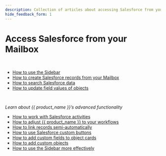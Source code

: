 ```yaml
---
description: Collection of articles about accessing Salesforce from your mailbox
hide_feedback_form: 1
---
```

# Access Salesforce from your Mailbox  


<!-- ShareThis BEGIN --> 
<div class="addthis_inline_share_toolbox"></div>
<!-- End ShareThis --> 


&nbsp;

- [How to use the Sidebar](../Introduction/)
- [How to create Salesforce records from your Mailbox](../Create-New-Records/)
- [How to search Salesforce data](../Searching-for-Existing-Salesforce-Records-and-Creating-New-Records-%28Adaptive-view%29/)
- [How to update field values of objects](../All-User-Actions-in-Add-In-Sidebar/#5_improved_browsing_through_records)

&nbsp;

*Learn about {{ product_name }}’s advanced functionality*

- [How to work with Salesforce activities](../Working-with-Activities/#how_to_work_with_activities_in_smartcloud_connect)
- [How to adjust {{ product_name }} to your workflows](../Customization-Settings-Explained/#5_choosing_a_set_of_salesforce_objects_to_display)
- [How to link records semi-automatically](../Customization-Settings-Explained/#4_defining_record_associations_smart_linking)
- [How to use Salesforce custom buttons](../Salesforce-Custom-Buttons-Support/)
- [How to add custom fields to object cards](../Customization-Settings-Explained/#6_customizing_object_card_appearance_and_behavior)
- [How to add custom objects](../How-to-Add-A-Custom-Object/)
- [How to use the Sidebar more effectively](../All-User-Actions-in-Add-In-Sidebar/)

&nbsp;

&#160;
 &#160;